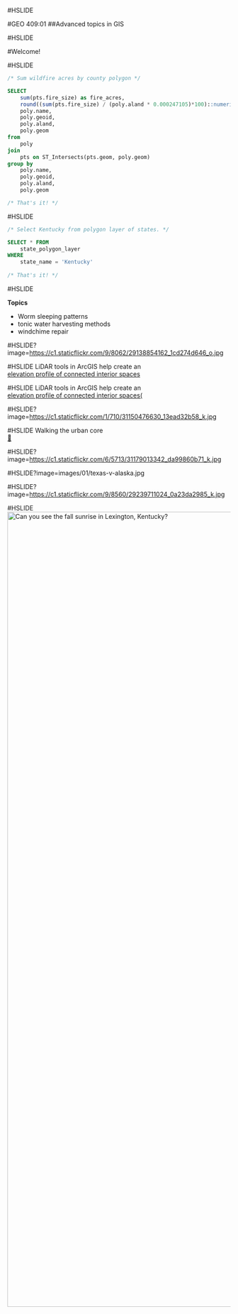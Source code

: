 #HSLIDE

#GEO 409:01
##Advanced topics in GIS

#HSLIDE

#Welcome!

#HSLIDE

```sql
/* Sum wildfire acres by county polygon */

SELECT 
    sum(pts.fire_size) as fire_acres,
    round((sum(pts.fire_size) / (poly.aland * 0.000247105)*100)::numeric,2) as percent_burned, 
    poly.name, 
    poly.geoid, 
    poly.aland, 
    poly.geom 
from 
    poly 
join 
    pts on ST_Intersects(pts.geom, poly.geom) 
group by 
    poly.name,
    poly.geoid,
    poly.aland,
    poly.geom

/* That's it! */
```

#HSLIDE

```sql
/* Select Kentucky from polygon layer of states. */

SELECT * FROM
    state_polygon_layer
WHERE
    state_name = 'Kentucky'
    
/* That's it! */

```

#HSLIDE

**Topics**
* Worm sleeping patterns
* tonic water harvesting methods
* windchime repair

#HSLIDE?image=https://c1.staticflickr.com/9/8062/29138854162_1cd274d646_o.jpg

#HSLIDE
LiDAR tools in ArcGIS help create an   
[elevation profile of connected interior spaces](https://www.outragegis.com/trails/2016/08/27/elevation-profile-of-connected-interior-spaces/)

#HSLIDE
LiDAR tools in ArcGIS help create an   
<a href="https://www.outragegis.com/trails/2016/08/27/elevation-profile-of-connected-interior-spaces" target="_blank">elevation profile of connected interior spaces(</a>


#HSLIDE?image=https://c1.staticflickr.com/1/710/31150476630_13ead32b58_k.jpg   

#HSLIDE
Walking the urban core   
[:beer:](https://www.flickr.com/photos/28640579@N02/31150476630/in/dateposted-public/)


#HSLIDE?image=https://c1.staticflickr.com/6/5713/31179013342_da99860b71_k.jpg

#HSLIDE?image=images/01/texas-v-alaska.jpg

#HSLIDE?image=https://c1.staticflickr.com/9/8560/29239711024_0a23da2985_k.jpg

#HSLIDE
<a data-flickr-embed="true"  href="https://www.flickr.com/photos/28640579@N02/29239711024/in/album-72157668647475382/" title="Can you see the fall sunrise in Lexington, Kentucky?"><img src="https://c1.staticflickr.com/9/8560/29239711024_0a23da2985_k.jpg" width="2048" height="1792" alt="Can you see the fall sunrise in Lexington, Kentucky?"></a>